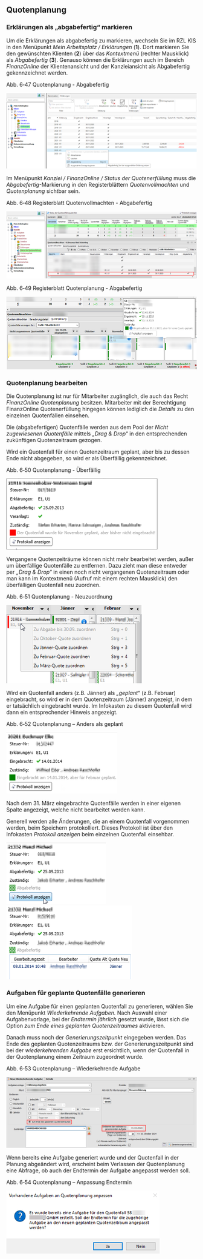 ## Quotenplanung 

### Erklärungen als „abgabefertig“ markieren

Um die Erklärungen als abgabefertig zu markieren, wechseln Sie im RZL
KIS in den Menüpunkt *Mein Arbeitsplatz / Erklärungen* (**1**). Dort
markieren Sie den gewünschten Klienten (**2**) über das *Kontextmenü*
(rechter Mausklick) als *Abgabefertig* (**3**). Genauso können die
Erklärungen auch im Bereich *FinanzOnline* der Klientenansicht und der
Kanzleiansicht als Abgabefertig gekennzeichnet werden.

Abb. 6‑47 Quotenplanung - Abgabefertig

![Quotenplanung - abgabefertig](<img/image169.png>)

Im Menüpunkt *Kanzlei / FinanzOnline / Status der Quotenerfüllung* muss
die *Abgabefertig*-Markierung in den Registerblättern
*Quotenvollmachten* und *Quotenplanung* sichtbar sein.

Abb. 6‑48 Registerblatt Quotenvollmachten - Abgabefertig

![Quotenfollmachten - abgabefertig](<img/image170.png>)

Abb. 6‑49 Registerblatt Quotenplanung - Abgabefertig

![Quotenplanung - abgabefertig](<img/image171.png>)

### Quotenplanung bearbeiten

Die Quotenplanung ist nur für Mitarbeiter zugänglich, die auch das Recht
*FinanzOnline Quotenplanung* besitzen. Mitarbeiter mit der Berechtigung
FinanzOnline Quotenerfüllung hingegen können lediglich die *Details* zu
den einzelnen Quotenfällen einsehen.

Die (abgabefertigen) Quotenfälle werden aus dem Pool der *Nicht
zugewiesenen Quotenfälle* mittels *„Drag & Drop“* in den entsprechenden
zukünftigen Quotenzeitraum gezogen.

Wird ein Quotenfall für einen Quotenzeitraum geplant, aber bis zu dessen
Ende nicht abgegeben, so wird er als Überfällig gekennzeichnet.

Abb. 6‑50 Quotenplanung - Überfällig

![Quotenplanung - überfällig](<img/image172.png>)

Vergangene Quotenzeiträume können nicht mehr bearbeitet werden, außer um
überfällige Quotenfälle zu entfernen. Dazu zieht man diese entweder per
*„Drag & Drop“* in einen noch nicht vergangenen Quotenzeitraum oder man
kann im Kontextmenü (Aufruf mit einem rechten Mausklick) den
überfälligen Quotenfall neu zuordnen.

Abb. 6‑51 Quotenplanung - Neuzuordnung

![Quotenplanung - Neuzuordnung](<img/image173.png>)

Wird ein Quotenfall anders (z.B. Jänner) als *„geplant“* (z.B. Februar)
eingebracht, so wird er in dem Quotenzeitraum (Jänner) angezeigt, in dem
er tatsächlich eingebracht wurde. Im Infokasten zu diesem Quotenfall
wird dann ein entsprechender Hinweis angezeigt.

Abb. 6‑52 Quotenplanung – Anders als geplant

![Quotenplanung - anders als geplant](<img/image174.png>)

Nach dem 31. März eingebrachte Quotenfälle werden in einer eigenen
Spalte angezeigt, welche nicht bearbeitet werden kann.

Generell werden alle Änderungen, die an einem Quotenfall vorgenommen
werden, beim Speichern protokolliert. Dieses Protokoll ist über den
Infokasten *Protokoll anzeigen* beim einzelnen Quotenfall einsehbar.

![Protokoll Quotenfall I](<img/image175.png>) ![Protokoll Quotenfall II](<img/image176.png>)

### Aufgaben für geplante Quotenfälle generieren

Um eine Aufgabe für einen geplanten Quotenfall zu generieren, wählen Sie
den Menüpunkt *Wiederkehrende Aufgaben.* Nach Auswahl einer
Aufgabenvorlage, bei der *Endtermin jährlich* gesetzt wurde, lässt sich
die Option *zum Ende eines geplanten Quotenzeitraumes* aktivieren.

Danach muss noch der *Generierungszeitpunkt* eingegeben werden. Das Ende
des geplanten Quotenzeitraums bzw. der Generierungszeitpunkt sind bei
der *wiederkehrenden Aufgabe* erst ersichtlich, wenn der Quotenfall in
der Quotenplanung einem Zeitraum zugeordnet wurde.

Abb. 6‑53 Quotenplanung – Wiederkehrende Aufgabe

![Quotenplanung - wiederkehrende Aufgabe](<img/image177.png>)

Wenn bereits eine Aufgabe generiert wurde und der Quotenfall in der
Planung abgeändert wird, erscheint beim Verlassen der Quotenplanung eine
Abfrage, ob auch der Endtermin der Aufgabe angepasst werden soll.

Abb. 6‑54 Quotenplanung – Anpassung Endtermin

![Quotenplanung - Anpassung Endtermin](<img/image178.png>)